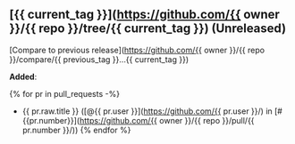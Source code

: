## [{{ current_tag }}](https://github.com/{{ owner }}/{{ repo }}/tree/{{ current_tag }}) (Unreleased)

[Compare to previous release](https://github.com/{{ owner }}/{{ repo }}/compare/{{ previous_tag }}...{{ current_tag }})

**Added**:

{% for pr in pull_requests -%}
- {{ pr.raw.title }}
  ([@{{ pr.user }}](https://github.com/{{ pr.user }}/)
  in [\#{{pr.number}}](https://github.com/{{ owner }}/{{ repo }}/pull/{{ pr.number }}/))
{% endfor %}
